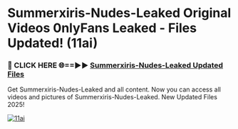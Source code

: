 # Summerxiris-Nudes-Leaked Original Videos 0nlyFans Leaked - Files Updated! (11ai)

<h3>🔴 CLICK HERE 🌐==►► <a href="https://tinyurl.com/4mcuefdz" rel="nofollow">Summerxiris-Nudes-Leaked Updated Files</a></h3>

Get Summerxiris-Nudes-Leaked and all content. Now you can access all videos and pictures of Summerxiris-Nudes-Leaked. New Updated Files 2025!

[![11ai](https://i.imgur.com/StAQSOY.gif)](https://tinyurl.com/4mcuefdz)
